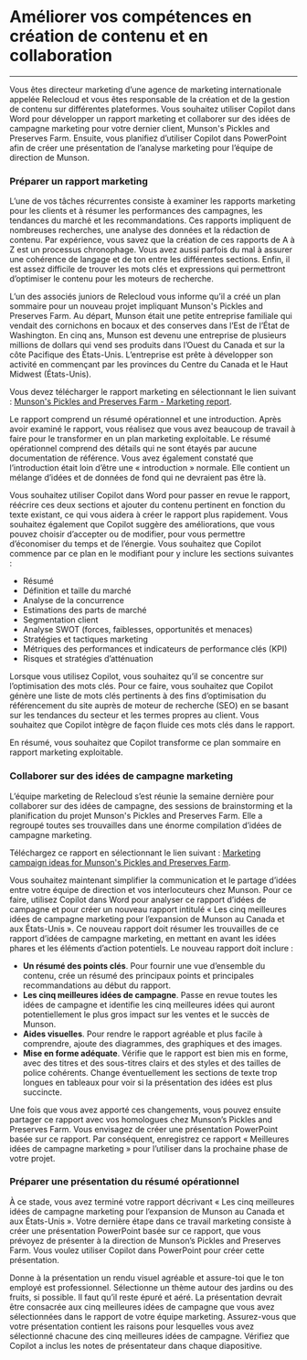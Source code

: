 # Améliorer vos compétences en création de contenu et en collaboration
---
Vous êtes directeur marketing d’une agence de marketing internationale appelée Relecloud et vous êtes responsable de la création et de la gestion de contenu sur différentes plateformes. Vous souhaitez utiliser Copilot dans Word pour développer un rapport marketing et collaborer sur des idées de campagne marketing pour votre dernier client, Munson's Pickles and Preserves Farm. Ensuite, vous planifiez d’utiliser Copilot dans PowerPoint afin de créer une présentation de l’analyse marketing pour l’équipe de direction de Munson.

### Préparer un rapport marketing

L’une de vos tâches récurrentes consiste à examiner les rapports marketing pour les clients et à résumer les performances des campagnes, les tendances du marché et les recommandations. Ces rapports impliquent de nombreuses recherches, une analyse des données et la rédaction de contenu. Par expérience, vous savez que la création de ces rapports de A à Z est un processus chronophage. Vous avez aussi parfois du mal à assurer une cohérence de langage et de ton entre les différentes sections. Enfin, il est assez difficile de trouver les mots clés et expressions qui permettront d’optimiser le contenu pour les moteurs de recherche.

L’un des associés juniors de Relecloud vous informe qu’il a créé un plan sommaire pour un nouveau projet impliquant Munson's Pickles and Preserves Farm. Au départ, Munson était une petite entreprise familiale qui vendait des cornichons en bocaux et des conserves dans l’Est de l’État de Washington. En cinq ans, Munson est devenu une entreprise de plusieurs millions de dollars qui vend ses produits dans l’Ouest du Canada et sur la côte Pacifique des États-Unis. L’entreprise est prête à développer son activité en commençant par les provinces du Centre du Canada et le Haut Midwest (États-Unis).

Vous devez télécharger le rapport marketing en sélectionnant le lien suivant : [Munson's Pickles and Preserves Farm - Marketing report](https://edxinteractivepage.blob.core.windows.net/ms-4004/Marketing%20Report%20for%20Munson%27s%20Pickles%20and%20Preserves%20Farm.docx).

Le rapport comprend un résumé opérationnel et une introduction. Après avoir examiné le rapport, vous réalisez que vous avez beaucoup de travail à faire pour le transformer en un plan marketing exploitable. Le résumé opérationnel comprend des détails qui ne sont étayés par aucune documentation de référence. Vous avez également constaté que l’introduction était loin d’être une « introduction » normale. Elle contient un mélange d’idées et de données de fond qui ne devraient pas être là.

Vous souhaitez utiliser Copilot dans Word pour passer en revue le rapport, réécrire ces deux sections et ajouter du contenu pertinent en fonction du texte existant, ce qui vous aidera à créer le rapport plus rapidement. Vous souhaitez également que Copilot suggère des améliorations, que vous pouvez choisir d’accepter ou de modifier, pour vous permettre d’économiser du temps et de l’énergie. Vous souhaitez que Copilot commence par ce plan en le modifiant pour y inclure les sections suivantes :

 -  Résumé
 -  Définition et taille du marché
 -  Analyse de la concurrence
 -  Estimations des parts de marché
 -  Segmentation client
 -  Analyse SWOT (forces, faiblesses, opportunités et menaces)
 -  Stratégies et tactiques marketing
 -  Métriques des performances et indicateurs de performance clés (KPI)
 -  Risques et stratégies d’atténuation

Lorsque vous utilisez Copilot, vous souhaitez qu’il se concentre sur l’optimisation des mots clés. Pour ce faire, vous souhaitez que Copilot génère une liste de mots clés pertinents à des fins d’optimisation du référencement du site auprès de moteur de recherche (SEO) en se basant sur les tendances du secteur et les termes propres au client. Vous souhaitez que Copilot intègre de façon fluide ces mots clés dans le rapport.

En résumé, vous souhaitez que Copilot transforme ce plan sommaire en rapport marketing exploitable.

### Collaborer sur des idées de campagne marketing

L’équipe marketing de Relecloud s’est réunie la semaine dernière pour collaborer sur des idées de campagne, des sessions de brainstorming et la planification du projet Munson's Pickles and Preserves Farm. Elle a regroupé toutes ses trouvailles dans une énorme compilation d’idées de campagne marketing.

Téléchargez ce rapport en sélectionnant le lien suivant : [Marketing campaign ideas for Munson's Pickles and Preserves Farm](https://edxinteractivepage.blob.core.windows.net/ms-4004/Marketing%20Campaign%20Ideas%20for%20Munson%27s%20Pickles%20and%20Preserves%20Farm.docx).

Vous souhaitez maintenant simplifier la communication et le partage d’idées entre votre équipe de direction et vos interlocuteurs chez Munson. Pour ce faire, utilisez Copilot dans Word pour analyser ce rapport d’idées de campagne et pour créer un nouveau rapport intitulé « Les cinq meilleures idées de campagne marketing pour l’expansion de Munson au Canada et aux États-Unis ». Ce nouveau rapport doit résumer les trouvailles de ce rapport d’idées de campagne marketing, en mettant en avant les idées phares et les éléments d’action potentiels. Le nouveau rapport doit inclure :

 -  **Un résumé des points clés**. Pour fournir une vue d’ensemble du contenu, crée un résumé des principaux points et principales recommandations au début du rapport.
 -  **Les cinq meilleures idées de campagne**. Passe en revue toutes les idées de campagne et identifie les cinq meilleures idées qui auront potentiellement le plus gros impact sur les ventes et le succès de Munson.
 -  **Aides visuelles**. Pour rendre le rapport agréable et plus facile à comprendre, ajoute des diagrammes, des graphiques et des images.
 -  **Mise en forme adéquate**. Vérifie que le rapport est bien mis en forme, avec des titres et des sous-titres clairs et des styles et des tailles de police cohérents. Change éventuellement les sections de texte trop longues en tableaux pour voir si la présentation des idées est plus succincte.

Une fois que vous avez apporté ces changements, vous pouvez ensuite partager ce rapport avec vos homologues chez Munson’s Pickles and Preserves Farm. Vous envisagez de créer une présentation PowerPoint basée sur ce rapport. Par conséquent, enregistrez ce rapport « Meilleures idées de campagne marketing » pour l’utiliser dans la prochaine phase de votre projet.

### Préparer une présentation du résumé opérationnel

À ce stade, vous avez terminé votre rapport décrivant « Les cinq meilleures idées de campagne marketing pour l’expansion de Munson au Canada et aux États-Unis ». Votre dernière étape dans ce travail marketing consiste à créer une présentation PowerPoint basée sur ce rapport, que vous prévoyez de présenter à la direction de Munson’s Pickles and Preserves Farm. Vous voulez utiliser Copilot dans PowerPoint pour créer cette présentation.

Donne à la présentation un rendu visuel agréable et assure-toi que le ton employé est professionnel. Sélectionne un thème autour des jardins ou des fruits, si possible. Il faut qu’il reste épuré et aéré. La présentation devrait être consacrée aux cinq meilleures idées de campagne que vous avez sélectionnées dans le rapport de votre équipe marketing. Assurez-vous que votre présentation contient les raisons pour lesquelles vous avez sélectionné chacune des cinq meilleures idées de campagne. Vérifiez que Copilot a inclus les notes de présentateur dans chaque diapositive.
